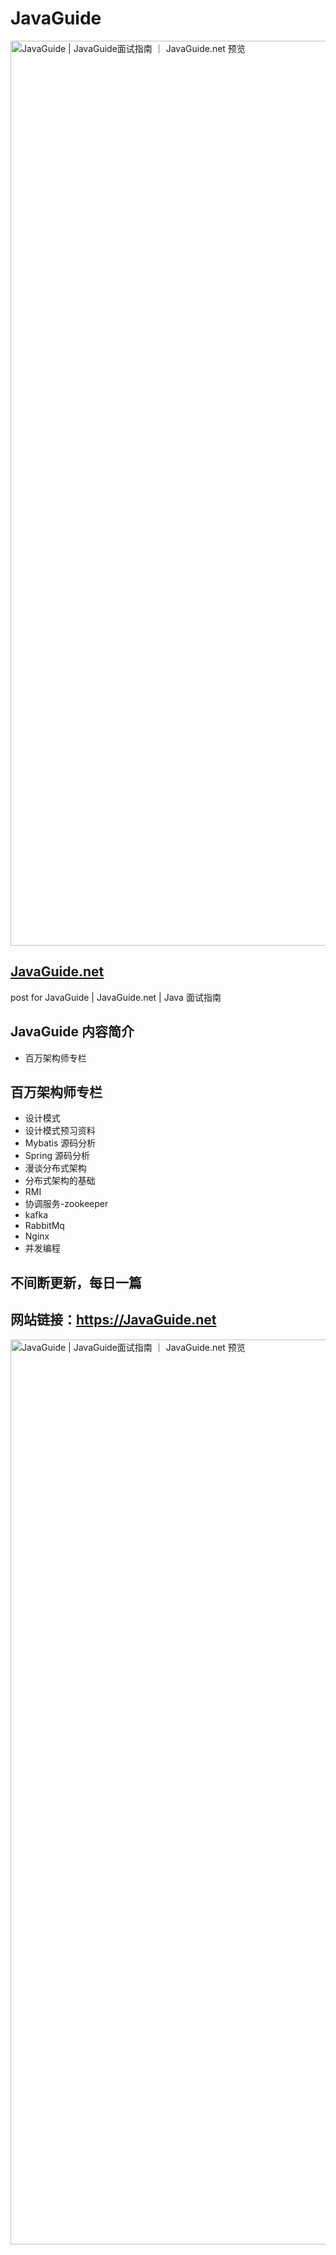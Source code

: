 # JavaGuide

<a herf='https://javaGuide.net'>

<img width="1448" alt="JavaGuide | JavaGuide面试指南 ｜ JavaGuide.net 预览" src="https://github.com/user-attachments/assets/63a9f104-b64b-4f26-bf7d-0acfe5e40a14" />

</a>

## [JavaGuide.net](https://JavaGuide.net)

post for JavaGuide | JavaGuide.net | Java 面试指南

## JavaGuide 内容简介

- 百万架构师专栏

## 百万架构师专栏

- 设计模式
- 设计模式预习资料
- Mybatis 源码分析
- Spring 源码分析
- 漫谈分布式架构
- 分布式架构的基础
- RMI
- 协调服务-zookeeper
- kafka
- RabbitMq
- Nginx
- 并发编程


## 不间断更新，每日一篇


## 网站链接：https://JavaGuide.net

<img width="1448" alt="JavaGuide | JavaGuide面试指南 ｜ JavaGuide.net 预览" src="https://github.com/user-attachments/assets/63a9f104-b64b-4f26-bf7d-0acfe5e40a14" />


